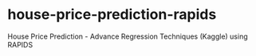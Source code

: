 # house-price-prediction-rapids
House Price Prediction - Advance Regression Techniques (Kaggle) using RAPIDS
